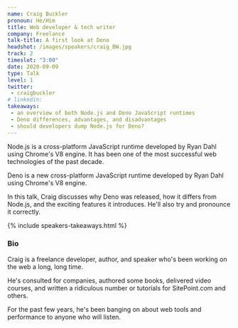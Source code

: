 ```yaml
---
name: Craig Buckler
pronoun: He/Him
title: Web developer & tech writer
company: Freelance
talk-title: A first look at Deno
headshot: /images/speakers/craig_BW.jpg
track: 2
timeslot: "3:00" 
date: 2020-09-09
type: Talk
level: 1
twitter:
 - craigbuckler
# linkedin: 
takeaways:
 - an overview of both Node.js and Deno JavaScript runtimes
 - Deno differences, advantages, and disadvantages
 - should developers dump Node.js for Deno?
---
```


<p>Node.js is a cross-platform JavaScript runtime developed by Ryan Dahl using Chrome's V8 engine. It has been one of the most successful web technologies of the past decade.

Deno is a new cross-platform JavaScript runtime developed by Ryan Dahl using Chrome's V8 engine.

In this talk, Craig discusses why Deno was released, how it differs from Node.js, and the exciting features it introduces. He'll also try and pronounce it correctly.</p>

{% include speakers-takeaways.html %}

<h3>Bio</h3>
<p>Craig is a freelance developer, author, and speaker who's been working on the web a long, long time.

He's consulted for companies, authored some books, delivered video courses, and written a ridiculous number or tutorials for SitePoint.com and others.

For the past few years, he's been banging on about web tools and performance to anyone who will listen.</p>